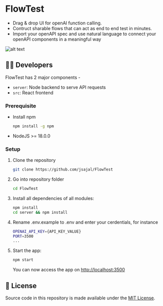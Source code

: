 # FlowTest

- Drag & drop UI for openAI function calling.
- Contruct sharable flows that can act as end to end test in minutes.
- Import your openAPI spec and use natural language to connect your openAPI components in a meaningful way

![alt text](public/flowtest.gif)

## 👨‍💻 Developers
FlowTest has 2 major components -
-   `server`: Node backend to serve API requests
-   `src`: React frontend

### Prerequisite
-   Install npm
    ```bash
    npm install -g npm
    ```
-   NodeJS >= 18.0.0

### Setup
1. Clone the repository
    ```bash
    git clone https://github.com/jsajal/FlowTest
    ```
2. Go into repository folder
    ```bash
    cd FlowTest
    ```
3. Install all dependencies of all modules:
    ```bash
    npm install
    cd server && npm install
    ```
4. Rename .env.example to .env and enter your cerdentials, for instance
    ```bash
    OPENAI_API_KEY={API_KEY_VALUE}
    PORT=3500
    ...
    ```
5. Start the app:
    ```bash
    npm start
    ```
    You can now access the app on [http://localhost:3500](http://localhost:3500)

## 📄 License
Source code in this repository is made available under the [MIT License](LICENSE.md).